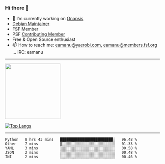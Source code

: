 ### Hi there 👋


- 🔭 I’m currently working on [Onapsis](http://onapsis.com)
- [Debian Maintainer](https://qa.debian.org/developer.php?login=eamanu%40yaerobi.com)
- FSF Member
- PSF [Contributing Member](https://www.python.org/psf/membership/#what-membership-classes-are-there)
- Free & Open Source enthusiast 
- 📫 How to reach me: eamanu@yaerobi.com, eamanu@members.fsf.org ... IRC: eamanu

---

<img height="180em" src="https://github-readme-stats.vercel.app/api?theme=dark&username=eamanu&show_icons=true&hide_border=true&&count_private=true&include_all_commits=true" />

[![Top Langs](https://github-readme-stats.vercel.app/api/top-langs/?theme=dark&username=eamanu&layout=compact)](https://github.com/anuraghazra/github-readme-stats)

---

<!--START_SECTION:waka-->
```text
Python   8 hrs 43 mins   ████████████████████████░   96.48 % 
Other    7 mins          ▒░░░░░░░░░░░░░░░░░░░░░░░░   01.33 % 
YAML     3 mins          ░░░░░░░░░░░░░░░░░░░░░░░░░   00.58 % 
JSON     2 mins          ░░░░░░░░░░░░░░░░░░░░░░░░░   00.48 % 
INI      2 mins          ░░░░░░░░░░░░░░░░░░░░░░░░░   00.46 % 
```
<!--END_SECTION:waka-->

